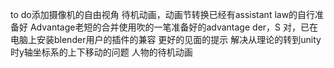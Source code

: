 to do添加摄像机的自由视角
待机动画，动画节转换已经有assistant law的自行准备好
Advantage老短的合并使用吹的一笔准备好的advantage der，S
对，已在电脑上安装blender用户的插件的兼容
更好的见面的提示
解决从理论的转到unity时y轴坐标系的上下移动的问题
人物的待机动画
